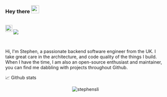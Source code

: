 ### Hey there <img src="https://media.giphy.com/media/hvRJCLFzcasrR4ia7z/giphy.gif" width="25px">

<br />

<a href="https://www.linkedin.com/in/stephen-lineker-miller/">
  <img align="left" alt="Stephen's LinkedIn" width="22px" src="https://raw.githubusercontent.com/peterthehan/peterthehan/master/assets/linkedin.svg" />
</a>

![](https://visitor-badge.glitch.me/badge?page_id=stephensli)

<br />

Hi, I'm Stephen, a passionate backend software engineer from the UK. I take great care in the architecture, and code quality of the things I build. When I have the time, I am also an open-source enthusiast and maintainer, you can find me dabbling with projects throughout Github. 

📈  Github stats

<p align="center"> <img src="https://github-readme-stats.vercel.app/api?username=stephensli&show_icons=true&theme=" alt="stephensli" />




